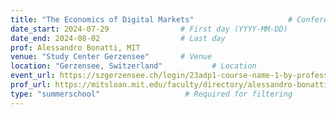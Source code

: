 ```yaml
---
title: "The Economics of Digital Markets"                     # Conference name
date_start: 2024-07-29                # First day (YYYY-MM-DD)
date_end: 2024-08-02                  # Last day
prof: Alessandro Bonatti, MIT
venue: "Study Center Gerzensee"       # Venue 
location: "Gerzensee, Switzerland"           # Location
event_url: https://szgerzensee.ch/login/23adp1-course-name-1-by-professor-name-1-1-1                # Official website
prof_url: https://mitsloan.mit.edu/faculty/directory/alessandro-bonatti
type: "summerschool"                   # Required for filtering
---
```

